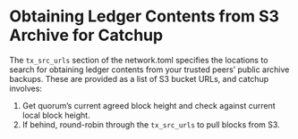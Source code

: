 # Obtaining Ledger Contents from S3 Archive for Catchup

The `tx_src_urls` section of the network.toml specifies the locations to search for obtaining ledger contents from your trusted peers’ public archive backups. These are provided as a list of S3 bucket URLs, and catchup involves:&#x20;

1. Get quorum’s current agreed block height and check against current local block height.&#x20;
2. If behind, round-robin through the `tx_src_urls` to pull blocks from S3.

